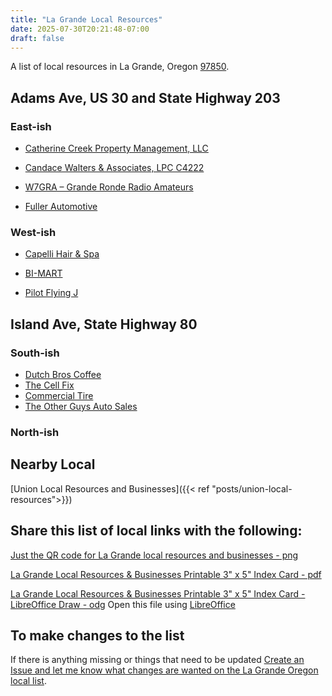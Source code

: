 ```yaml
---
title: "La Grande Local Resources"
date: 2025-07-30T20:21:48-07:00
draft: false
---
```


A list of local resources in La Grande, Oregon [97850](https://www.unitedstateszipcodes.org/97850/).

## Adams Ave, US 30 and State Highway 203 

### East-ish

- [Catherine Creek Property Management, LLC](https://catherinecreekpm.com/)

- [Candace Walters & Associates, LPC C4222](https://candace-walters.clientsecure.me/)

- [W7GRA – Grande Ronde Radio Amateurs](https://w7gra.org/)

- [Fuller Automotive](https://fullerautorepair.com/)

### West-ish

- [Capelli Hair & Spa](https://www.facebook.com/Capelli.INC)

- [BI-MART](https://www.bimart.com/)

- [Pilot Flying J](https://locations.pilotflyingj.com/us/or/la-grande/63276-oregon-203)


## Island Ave, State Highway 80

### South-ish

- [Dutch Bros Coffee](https://www.dutchbros.com/locations/or/la-grande/2003-q-ave.)
- [The Cell Fix](http://www.thecellfix.com/)
- [Commercial Tire](https://commercialtire.com/locations/la-grande/)
- [The Other Guys Auto Sales](https://www.theotherguysautosales.com/)

### North-ish

## Nearby Local

[Union Local Resources and Businesses]({{< ref "posts/union-local-resources">}})

## Share this list of local links with the following:
[Just the QR code for La Grande local resources and businesses - png](LaGrandeLocalResourcesListQRCode.png)

[La Grande Local Resources & Businesses Printable 3" x 5" Index Card - pdf](LaGrandeLocalResourcesCard.pdf)

[La Grande Local Resources & Businesses Printable 3" x 5" Index Card - LibreOffice Draw - odg](LaGrandeLocalResourcesCard.odg)  Open this file using [LibreOffice](https://www.libreoffice.org/)

## To make changes to the list

If there is anything missing or things that need to be updated [Create an Issue and let me know what changes are wanted on the La Grande Oregon local list](https://github.com/djbrieck/brieckspro/issues).